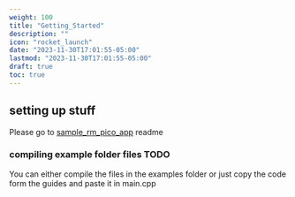 ```yaml
---
weight: 100
title: "Getting_Started"
description: ""
icon: "rocket_launch"
date: "2023-11-30T17:01:55-05:00"
lastmod: "2023-11-30T17:01:55-05:00"
draft: true
toc: true
---
```


## setting up stuff

Please go to [sample_rm_pico_app](https://github.com/agmui/sample_rm_pico_app#sample_rm_pico_app) readme

### compiling example folder files TODO

You can either compile the files in the examples folder or just copy the code form the guides and paste it in main.cpp